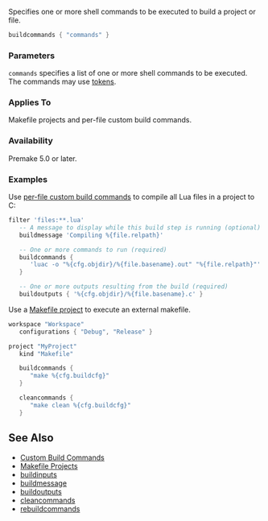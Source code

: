 Specifies one or more shell commands to be executed to build a project or file.

```lua
buildcommands { "commands" }
```

### Parameters ###

`commands` specifies a list of one or more shell commands to be executed. The commands may use [tokens](Tokens.md).

### Applies To ###

Makefile projects and per-file custom build commands.

### Availability ###

Premake 5.0 or later.

### Examples ###

Use [per-file custom build commands](Custom-Build-Commands.md) to compile all Lua files in a project to C:

```lua
filter 'files:**.lua'
   -- A message to display while this build step is running (optional)
   buildmessage 'Compiling %{file.relpath}'

   -- One or more commands to run (required)
   buildcommands {
      'luac -o "%{cfg.objdir}/%{file.basename}.out" "%{file.relpath}"'
   }

   -- One or more outputs resulting from the build (required)
   buildoutputs { '%{cfg.objdir}/%{file.basename}.c' }

```

Use a [Makefile project](Makefile-Projects.md) to execute an external makefile.

```lua
workspace "Workspace"
   configurations { "Debug", "Release" }

project "MyProject"
   kind "Makefile"

   buildcommands {
      "make %{cfg.buildcfg}"
   }

   cleancommands {
      "make clean %{cfg.buildcfg}"
   }

```

## See Also ##

* [Custom Build Commands](Custom-Build-Commands.md)
* [Makefile Projects](Makefile-Projects.md)
* [buildinputs](buildinputs.md)
* [buildmessage](buildmessage.md)
* [buildoutputs](buildoutputs.md)
* [cleancommands](cleancommands.md)
* [rebuildcommands](rebuildcommands.md)
